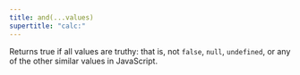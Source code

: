 ```yaml
---
title: and(...values)
supertitle: "calc:"
---
```


Returns true if all values are truthy: that is, not `false`, `null`, `undefined`, or any of the other similar values in JavaScript.

